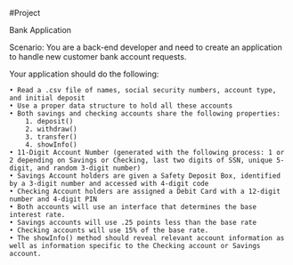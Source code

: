 #Project

Bank Application

Scenario: You are a back-end developer and need to create an application to handle new customer bank account requests.

Your application should do the following:

    • Read a .csv file of names, social security numbers, account type, and initial deposit
    • Use a proper data structure to hold all these accounts
    • Both savings and checking accounts share the following properties:
    	1. deposit()
    	2. withdraw()
    	3. transfer()
    	4. showInfo()
    • 11-Digit Account Number (generated with the following process: 1 or 2 depending on Savings or Checking, last two digits of SSN, unique 5-digit, and random 3-digit number)
    • Savings Account holders are given a Safety Deposit Box, identified by a 3-digit number and accessed with 4-digit code
    • Checking Account holders are assigned a Debit Card with a 12-digit number and 4-digit PIN
    • Both accounts will use an interface that determines the base interest rate.
    • Savings accounts will use .25 points less than the base rate
    • Checking accounts will use 15% of the base rate.
    • The showInfo() method should reveal relevant account information as well as information specific to the Checking account or Savings account.
